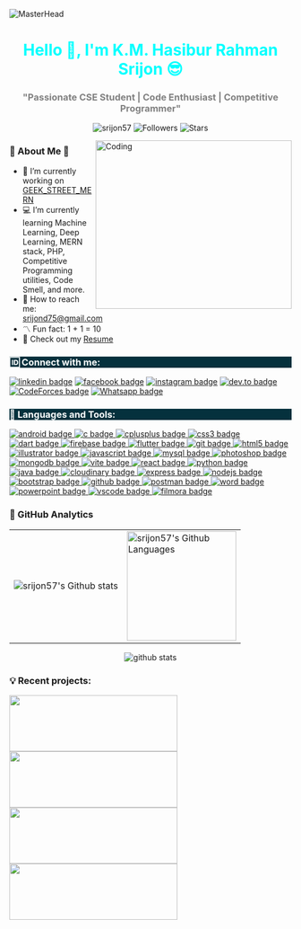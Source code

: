 
![MasterHead](https://miro.medium.com/v2/resize:fit:1400/1*641jWUJsaII6YX1x9_1lRA.gif)
<h1 align="center" style="color: cyan;">Hello 👋, I'm K.M. Hasibur Rahman Srijon 😎</h1>
<h3 align="center" style="color: grey;">"Passionate CSE Student | Code Enthusiast | Competitive Programmer"</h3>
<p align="center">
  <img src="https://komarev.com/ghpvc/?username=srijon57&label=Profile%20Views&color=0e75b6&style=for-the-badge" alt="srijon57" />
  <img src="https://img.shields.io/github/followers/srijon57?label=Followers&style=for-the-badge&color=blue" alt="Followers" />
  <img src="https://img.shields.io/github/stars/srijon57?affiliations=OWNER%2CCOLLABORATOR&label=Stars&style=for-the-badge&color=yellow" alt="Stars" />
</p>
<img src="https://media0.giphy.com/media/geWNOEFTB8FnEXTpm3/giphy.gif?cid=6c09b952asljkzg52mmkqkra6ssc7666eq6diyzwibn7e0yl&ep=v1_internal_gif_by_id&rid=giphy.gif&ct=g" alt="Coding" align="right" height="300" width="350">

### 🌟 About Me 🌟

<div >
  <ul>
    <li>💠 I’m currently working on <a  href="https://github.com/srijon57/GeeK-Street-MERN">GEEK_STREET_MERN</a></li>  <li>💻 I’m currently learning Machine Learning, Deep Learning, MERN stack, PHP, Competitive Programming utilities, Code Smell, and more.</li>  <li>📧 How to reach me: <a  href="mailto:srijond75@gmail.com">srijond75@gmail.com</a></li>  <li>〽️ Fun fact: 1 + 1 = 10</li>  <li>🔰 Check out my <a  href="https://drive.google.com/file/d/1V01GXoiIncjhz-DnnUnnwjRCtcZ8NDYM/view?usp=drive_link"  target="_blank"  rel="noopener noreferrer">Resume</a></li>
  </ul>
</div>


<h3 align="left" style="background-color: #05313d; color: white;">🆔 Connect with me:</h3>

<p align="left">
<a href="https://linkedin.com/in/k-m-hasibur-rahman-srijon-5346b0220"><img src="https://img.shields.io/badge/LinkedIn-343A40?style=for-the-badge&logo=linkedin&logoColor=cyan" alt="linkedin badge"/></a>
<a href="https://www.facebook.com/pseudonym.srijon"><img src="https://img.shields.io/badge/Facebook-343A40?style=for-the-badge&logo=facebook&logoColor=cyan" alt="facebook badge"/></a>
<a href="https://instagram.com/sql.srijon"><img src="https://img.shields.io/badge/Instagram-343A40?style=for-the-badge&logo=instagram&logoColor=cyan" alt="instagram badge"/></a>
<a href="https://www.codechef.com/users/srijond75"><img src="https://img.shields.io/badge/Codechef-343A40?style=for-the-badge&logo=codechef&logoColor=cyan" alt="dev.to badge"/></a>
<a href="https://codeforces.com/profile/srijond75"><img src="https://img.shields.io/badge/CodeForces-343A40?style=for-the-badge&logo=codeforces&logoColor=cyan" alt="CodeForces badge"/></a>
<a href="https://api.whatsapp.com/send?phone=8801671506100"><img src="https://img.shields.io/badge/Whatsapp-343A40?style=for-the-badge&logo=whatsapp&logoColor=cyan" alt="Whatsapp badge"/></a>

<h3 align="left" style="background-color: #05313d; color: white;">🔩 Languages and Tools:</h3>

<p align="left">
  <a href="https://developer.android.com" target="_blank" rel="noreferrer">
    <img src="https://img.shields.io/badge/Android-3DDC84?style=for-the-badge&logo=android&logoColor=white" alt="android badge"/>
  </a>
  <a href="https://www.cprogramming.com/" target="_blank" rel="noreferrer">
    <img src="https://img.shields.io/badge/C-00599C?style=for-the-badge&logo=c&logoColor=white" alt="c badge"/>
  </a>
  <a href="https://www.w3schools.com/cpp/" target="_blank" rel="noreferrer">
    <img src="https://img.shields.io/badge/C++-00599C?style=for-the-badge&logo=cplusplus&logoColor=white" alt="cplusplus badge"/>
  </a>
  <a href="https://www.w3schools.com/css/" target="_blank" rel="noreferrer">
    <img src="https://img.shields.io/badge/CSS3-1572B6?style=for-the-badge&logo=css3&logoColor=white" alt="css3 badge"/>
  </a>
  <a href="https://dart.dev" target="_blank" rel="noreferrer">
    <img src="https://img.shields.io/badge/Dart-0175C2?style=for-the-badge&logo=dart&logoColor=white" alt="dart badge"/>
  </a>
  <a href="https://firebase.google.com/" target="_blank" rel="noreferrer">
    <img src="https://img.shields.io/badge/Firebase-FFCA28?style=for-the-badge&logo=firebase&logoColor=white" alt="firebase badge"/>
  </a>
  <a href="https://flutter.dev" target="_blank" rel="noreferrer">
    <img src="https://img.shields.io/badge/Flutter-02569B?style=for-the-badge&logo=flutter&logoColor=white" alt="flutter badge"/>
  </a>
  <a href="https://git-scm.com/" target="_blank" rel="noreferrer">
    <img src="https://img.shields.io/badge/Git-F05032?style=for-the-badge&logo=git&logoColor=white" alt="git badge"/>
  </a>
  <a href="https://www.w3.org/html/" target="_blank" rel="noreferrer">
    <img src="https://img.shields.io/badge/HTML5-E34F26?style=for-the-badge&logo=html5&logoColor=white" alt="html5 badge"/>
  </a>
  <a href="https://www.adobe.com/in/products/illustrator.html" target="_blank" rel="noreferrer">
    <img src="https://img.shields.io/badge/Adobe%20Illustrator-FF9A00?style=for-the-badge&logo=adobeillustrator&logoColor=white" alt="illustrator badge"/>
  </a>
  <a href="https://developer.mozilla.org/en-US/docs/Web/JavaScript" target="_blank" rel="noreferrer">
    <img src="https://img.shields.io/badge/JavaScript-F7DF1E?style=for-the-badge&logo=javascript&logoColor=black" alt="javascript badge"/>
  </a>
  <a href="https://www.mysql.com/" target="_blank" rel="noreferrer">
    <img src="https://img.shields.io/badge/MySQL-4479A1?style=for-the-badge&logo=mysql&logoColor=white" alt="mysql badge"/>
  </a>
  <a href="https://www.photoshop.com/en" target="_blank" rel="noreferrer">
    <img src="https://img.shields.io/badge/Adobe%20Photoshop-31A8FF?style=for-the-badge&logo=adobephotoshop&logoColor=white" alt="photoshop badge"/>
  </a>
  <a href="https://www.mongodb.com/" target="_blank" rel="noreferrer">
    <img src="https://img.shields.io/badge/MongoDB-47A248?style=for-the-badge&logo=mongodb&logoColor=white" alt="mongodb badge"/>
  </a>
  <a href="https://vitejs.dev/" target="_blank" rel="noreferrer">
    <img src="https://img.shields.io/badge/Vite-646CFF?style=for-the-badge&logo=vite&logoColor=white" alt="vite badge"/>
  </a>
  <a href="https://reactjs.org/" target="_blank" rel="noreferrer">
    <img src="https://img.shields.io/badge/React-61DAFB?style=for-the-badge&logo=react&logoColor=black" alt="react badge"/>
  </a>
  <a href="https://www.python.org/" target="_blank" rel="noreferrer">
    <img src="https://img.shields.io/badge/Python-3776AB?style=for-the-badge&logo=python&logoColor=white" alt="python badge"/>
  </a>
  <a href="https://www.java.com/" target="_blank" rel="noreferrer">
    <img src="https://img.shields.io/badge/Java-007396?style=for-the-badge&logo=java&logoColor=white" alt="java badge"/>
  </a>
  <a href="https://cloudinary.com/" target="_blank" rel="noreferrer">
    <img src="https://img.shields.io/badge/Cloudinary-F38020?style=for-the-badge&logo=cloudinary&logoColor=white" alt="cloudinary badge"/>
  </a>
  <a href="https://expressjs.com/" target="_blank" rel="noreferrer">
    <img src="https://img.shields.io/badge/Express.js-000000?style=for-the-badge&logo=express&logoColor=white" alt="express badge"/>
  </a>
  <a href="https://nodejs.org/" target="_blank" rel="noreferrer">
    <img src="https://img.shields.io/badge/Node.js-339933?style=for-the-badge&logo=nodedotjs&logoColor=white" alt="nodejs badge"/>
  </a>
  <a href="https://getbootstrap.com/" target="_blank" rel="noreferrer">
    <img src="https://img.shields.io/badge/Bootstrap-7952B3?style=for-the-badge&logo=bootstrap&logoColor=white" alt="bootstrap badge"/>
  </a>
  <a href="https://github.com/" target="_blank" rel="noreferrer">
    <img src="https://img.shields.io/badge/GitHub-181717?style=for-the-badge&logo=github&logoColor=white" alt="github badge"/>
  </a>
  <a href="https://www.postman.com/" target="_blank" rel="noreferrer">
    <img src="https://img.shields.io/badge/Postman-FF6C37?style=for-the-badge&logo=postman&logoColor=white" alt="postman badge"/>
  </a>
  <a href="https://www.microsoft.com/en/microsoft-365/word" target="_blank" rel="noreferrer">
    <img src="https://img.shields.io/badge/Microsoft%20Word-2B579A?style=for-the-badge&logo=microsoftword&logoColor=white" alt="word badge"/>
  </a>
  <a href="https://www.microsoft.com/en/microsoft-365/powerpoint" target="_blank" rel="noreferrer">
    <img src="https://img.shields.io/badge/Microsoft%20PowerPoint-B7472A?style=for-the-badge&logo=microsoftpowerpoint&logoColor=white" alt="powerpoint badge"/>
  </a>
  <a href="https://code.visualstudio.com/" target="_blank" rel="noreferrer">
    <img src="https://img.shields.io/badge/VS%20Code-007ACC?style=for-the-badge&logo=visualstudiocode&logoColor=white" alt="vscode badge"/>
  </a>
  <a href="https://filmora.wondershare.com/" target="_blank" rel="noreferrer">
    <img src="https://img.shields.io/badge/Wondershare%20Filmora-0A80FF?style=for-the-badge&logo=wondershare&logoColor=white" alt="filmora badge"/>
  </a>
</p>

### 🧭 GitHub Analytics

<div align="center">
  <table>
    <tr>
      <td><img src="https://github-readme-streak-stats.herokuapp.com/?user=srijon57&theme=algolia" alt="srijon57's Github stats" /></td>
      <td><img height="195px" alt="srijon57's Github Languages" src="https://github-readme-stats-eight-theta.vercel.app/api/top-langs/?username=srijon57&theme=algolia&layout=compact" /></td>
    </tr>
  </table>
</div>

<p align="center">
  <img src="https://github-readme-stats.vercel.app/api?username=srijon57&theme=tokyonight" alt="github stats" />
</p>

### **💡 Recent projects:**

<a href="https://github.com/srijon57/GeeK-Street-MERN">
  <img src="https://github-readme-stats.vercel.app/api/pin/?username=srijon57&repo=GeeK-Street-MERN&title_color=3cf7b7&text_color=F2F2F2&bg_color=334f59&border_color=121111&icon_color=F2F2F2&border_radius=20" height="100" width="300"/>
</a>
<a href="https://github.com/srijon57/API-Works">
  <img src="https://github-readme-stats.vercel.app/api/pin/?username=srijon57&repo=Api-works&title_color=3cf7b7&text_color=F2F2F2&bg_color=334f59&border_color=121111&icon_color=F2F2F2&border_radius=20" height="100" width="300"/>
</a>
<a href="https://github.com/srijon57/Uni-Craft">
  <img src="https://github-readme-stats.vercel.app/api/pin/?username=srijon57&repo=Uni-Craft&title_color=3cf7b7&text_color=F2F2F2&bg_color=334f59&border_color=121111&icon_color=F2F2F2&border_radius=20" height="100" width="300"/>
</a>
<a href="https://github.com/srijon57/Akash-Dosshu-CSE1200">
  <img src="https://github-readme-stats.vercel.app/api/pin/?username=srijon57&repo=Akash-Dosshu-CSE1200&title_color=3cf7b7&text_color=F2F2F2&bg_color=334f59&border_color=121111&icon_color=F2F2F2&border_radius=20" height="100" width="300"/>
</a>

